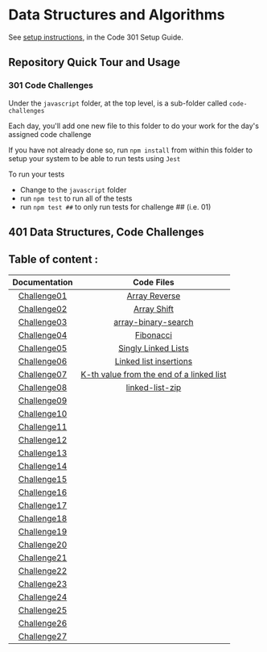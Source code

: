 # Data Structures and Algorithms

See [setup instructions](https://codefellows.github.io/setup-guide/code-301/3-code-challenges), in the Code 301 Setup Guide.

## Repository Quick Tour and Usage

### 301 Code Challenges

Under the `javascript` folder, at the top level, is a sub-folder called `code-challenges`

Each day, you'll add one new file to this folder to do your work for the day's assigned code challenge

If you have not already done so, run `npm install` from within this folder to setup your system to be able to run tests using `Jest`

To run your tests

- Change to the `javascript` folder
- run `npm test` to run all of the tests
- run `npm test ##` to only run tests for challenge ## (i.e. 01)

## 401 Data Structures, Code Challenges

## **Table of content :**

| Documentation | Code Files     |
|:-------------:|:--------------:|
| [Challenge01](./javascript/Code_Challenges/code_challenge_01/README.md)   | [Array Reverse](./javascript/Code_Challenges/code_challenge_01/README.md)  |
| [Challenge02](./javascript/Code_Challenges/code_challenge_02/README.md)   |[Array Shift](./javascript/Code_Challenges/code_challenge_02/README.md)|
| [Challenge03](./javascript/Code_Challenges/code_challenge_03/README.md)   |[array-binary-search](./javascript/Code_Challenges/code_challenge_03/README.md)|
| [Challenge04](https://docs.google.com/spreadsheets/d/17v9EHZSx1pWw0zlSFUC3xtqhZoHqw1BM5FRgKkA0nUQ/edit#gid=434282659)   |[Fibonacci](https://docs.google.com/spreadsheets/d/17v9EHZSx1pWw0zlSFUC3xtqhZoHqw1BM5FRgKkA0nUQ/edit#gid=434282659)|
| [Challenge05](./javascript/Code_Challenges/code_challenge_05/README.md)   |[Singly Linked Lists](./javascript/Code_Challenges/code_challenge_05)|
| [Challenge06](./javascript/Code_Challenges/code_challenge_06/README.md)   |[Linked list insertions](./javascript/Code_Challenges/code_challenge_06/)|
| [Challenge07](./javascript/Code_Challenges/code_challenge_07/README.md)   |[K-th value from the end of a linked list](./javascript/Code_Challenges/code_challenge_07/)|
| [Challenge08](./javascript//Code_Challenges/code_challenge_08/)   |[linked-list-zip](./javascript/Code_Challenges/code_challenge_08/README.md)|
| [Challenge09]()   |[]()|
| [Challenge10]()   |[]()|
| [Challenge11]()   |[]()|
| [Challenge12]()   |[]()|
| [Challenge13]()   |[]()|
| [Challenge14]()   |[]()|
| [Challenge15]()   |[]()|
| [Challenge16]()   |[]()|
| [Challenge17]()   |[]()|
| [Challenge18]()   |[]()|
| [Challenge19]()   |[]()|
| [Challenge20]()   |[]()|
| [Challenge21]()   |[]()|
| [Challenge22]()   |[]()|
| [Challenge23]()   |[]()|
| [Challenge24]()   |[]()|
| [Challenge25]()   |[]()|
| [Challenge26]()   |[]()|
| [Challenge27]()   |[]()|

